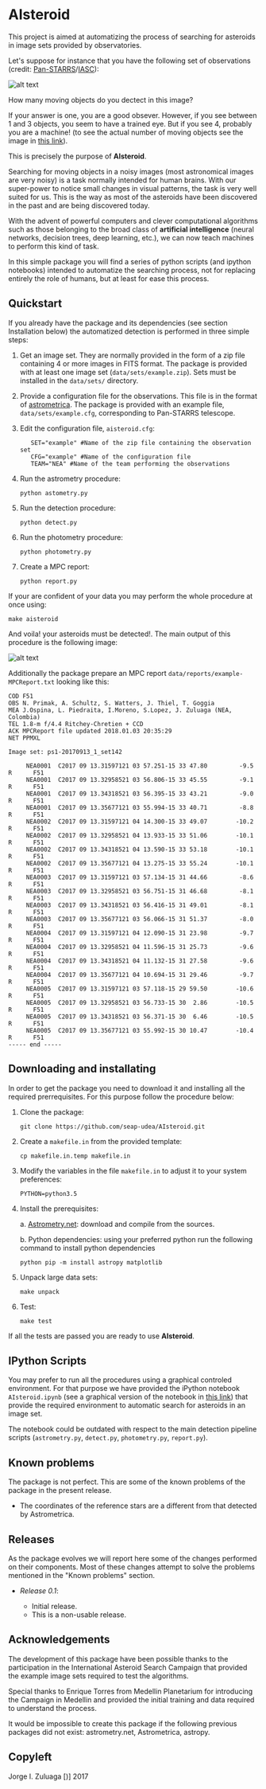 # AIsteroid

This project is aimed at automatizing the process of searching for
asteroids in image sets provided by observatories.

Let's suppose for instance that you have the following set of
observations (credit:
[Pan-STARRS](https://panstarrs.stsci.edu/)/[IASC](http://iasc.hsutx.edu/)):

![alt text](https://raw.githubusercontent.com/seap-udea/AIsteroid/master/images/example-raw.gif)

How many moving objects do you dectect in this image? 

If your answer is one, you are a good obsever.  However, if you see
between 1 and 3 objects, you seem to have a trained eye.  But if you
see 4, probably you are a machine! (to see the actual number of moving
objects see the image in [this
link](https://raw.githubusercontent.com/seap-udea/AIsteroid/master/images/example-detection.gif)).

This is precisely the purpose of **AIsteroid**. 

Searching for moving objects in a noisy images (most astronomical
images are very noisy) is a task normally intended for human
brains. With our super-power to notice small changes in visual
patterns, the task is very well suited for us. This is the way as most
of the asteroids have been discovered in the past and are being
discovered today.

With the advent of powerful computers and clever computational
algorithms such as those belonging to the broad class of **artificial
intelligence** (neural networks, decision trees, deep learning, etc.),
we can now teach machines to perform this kind of task.

In this simple package you will find a series of python scripts (and
ipython notebooks) intended to automatize the searching process, not
for replacing entirely the role of humans, but at least for ease this
process.

Quickstart
----------

If you already have the package and its dependencies (see section
Installation below) the automatized detection is performed in three
simple steps:

1. Get an image set.  They are normally provided in the form of a zip
   file containing 4 or more images in FITS format.  The package is
   provided with at least one image set (``data/sets/example.zip``).
   Sets must be installed in the ``data/sets/`` directory.

2. Provide a configuration file for the observations.  This file is in
   the format of [astrometrica](http://www.astrometrica.at).  The
   package is provided with an example file,
   ``data/sets/example.cfg``, corresponding to Pan-STARRS telescope.

3. Edit the configuration file, ``aisteroid.cfg``:

   ```
      SET="example" #Name of the zip file containing the observation set
      CFG="example" #Name of the configuration file
      TEAM="NEA" #Name of the team performing the observations
   ```

4. Run the astrometry procedure:
   
   ```
   python astometry.py
   ```
   
5. Run the detection procedure:

   ```
   python detect.py
   ```

5. Run the photometry procedure:

   ```
   python photometry.py
   ```
   
6. Create a MPC report:

   ```
   python report.py
   ```
   
If your are confident of your data you may perform the whole procedure
at once using:

```
make aisteroid
```

And voila! your asteroids must be detected!. The main output of this
procedure is the following image:

![alt text](https://raw.githubusercontent.com/seap-udea/AIsteroid/master/images/example-detection.gif)

Additionally the package prepare an MPC report
``data/reports/example-MPCReport.txt`` looking like this:

```
COD F51
OBS N. Primak, A. Schultz, S. Watters, J. Thiel, T. Goggia
MEA J.Ospina, L. Piedraita, I.Moreno, S.Lopez, J. Zuluaga (NEA, Colombia)
TEL 1.8-m f/4.4 Ritchey-Chretien + CCD
ACK MPCReport file updated 2018.01.03 20:35:29
NET PPMXL

Image set: ps1-20170913_1_set142

     NEA0001  C2017 09 13.31597121 03 57.251-15 33 47.80         -9.5 R      F51
     NEA0001  C2017 09 13.32958521 03 56.806-15 33 45.55         -9.1 R      F51
     NEA0001  C2017 09 13.34318521 03 56.395-15 33 43.21         -9.0 R      F51
     NEA0001  C2017 09 13.35677121 03 55.994-15 33 40.71         -8.8 R      F51
     NEA0002  C2017 09 13.31597121 04 14.300-15 33 49.07        -10.2 R      F51
     NEA0002  C2017 09 13.32958521 04 13.933-15 33 51.06        -10.1 R      F51
     NEA0002  C2017 09 13.34318521 04 13.590-15 33 53.18        -10.1 R      F51
     NEA0002  C2017 09 13.35677121 04 13.275-15 33 55.24        -10.1 R      F51
     NEA0003  C2017 09 13.31597121 03 57.134-15 31 44.66         -8.6 R      F51
     NEA0003  C2017 09 13.32958521 03 56.751-15 31 46.68         -8.1 R      F51
     NEA0003  C2017 09 13.34318521 03 56.416-15 31 49.01         -8.1 R      F51
     NEA0003  C2017 09 13.35677121 03 56.066-15 31 51.37         -8.0 R      F51
     NEA0004  C2017 09 13.31597121 04 12.090-15 31 23.98         -9.7 R      F51
     NEA0004  C2017 09 13.32958521 04 11.596-15 31 25.73         -9.6 R      F51
     NEA0004  C2017 09 13.34318521 04 11.132-15 31 27.58         -9.6 R      F51
     NEA0004  C2017 09 13.35677121 04 10.694-15 31 29.46         -9.7 R      F51
     NEA0005  C2017 09 13.31597121 03 57.118-15 29 59.50        -10.6 R      F51
     NEA0005  C2017 09 13.32958521 03 56.733-15 30  2.86        -10.5 R      F51
     NEA0005  C2017 09 13.34318521 03 56.371-15 30  6.46        -10.5 R      F51
     NEA0005  C2017 09 13.35677121 03 55.992-15 30 10.47        -10.4 R      F51
----- end -----
```

Downloading and installating
----------------------------

In order to get the package you need to download it and installing all
the required prerrequisites.  For this purpose follow the procedure
below:

1. Clone the package:

   ```
   git clone https://github.com/seap-udea/AIsteroid.git   
   ```

2. Create a ``makefile.in`` from the provided template:

   ```
   cp makefile.in.temp makefile.in
   ```
   
3. Modify the variables in the file ``makefile.in`` to adjust it to
   your system preferences:

   ```
   PYTHON=python3.5
   ```
   
4. Install the prerequisites:

   a. [Astrometry.net](http://astrometry.net/use.html): download and
      compile from the sources.

   b. Python dependencies: using your preferred python run the
      following command to install python dependencies
   
      ```
      python pip -m install astropy matplotlib 
      ```

5. Unpack large data sets:

   ```
   make unpack
   ```

6. Test:
   
   ```
   make test
   ```

If all the tests are passed you are ready to use **AIsteroid**.

IPython Scripts
---------------

You may prefer to run all the procedures using a graphical controled
environment.  For that purpose we have provided the iPython notebook
``AIsteroid.ipynb`` (see a graphical version of the notebook in [this
link](https://github.com/seap-udea/AIsteroid/blob/master/AIsteroid.ipynb))
that provide the required environment to automatic search for
asteroids in an image set.

The notebook could be outdated with respect to the main detection
pipeline scripts (``astrometry.py``, ``detect.py``, ``photometry.py``,
``report.py``).

Known problems
--------------

The package is not perfect.  This are some of the known problems of
the package in the present release.

* The coordinates of the reference stars are a different from that
  detected by Astrometrica.

Releases 
--------

As the package evolves we will report here some of the changes
performed on their components.  Most of these changes attempt to solve
the problems mentioned in the "Known problems" section.

- *Release 0.1*: 
  
  * Initial release.
  * This is a non-usable release.

Acknowledgements
----------------

The development of this package have been possible thanks to the
participation in the International Asteroid Search Campaign that
provided the example image sets required to test the algorithms.

Special thanks to Enrique Torres from Medellin Planetarium for
introducing the Campaign in Medellin and provided the initial training
and data required to understand the process.

It would be impossible to create this package if the following
previous packages did not exist: astrometry.net, Astrometrica,
astropy.

Copyleft
--------

Jorge I. Zuluaga [)] 2017

